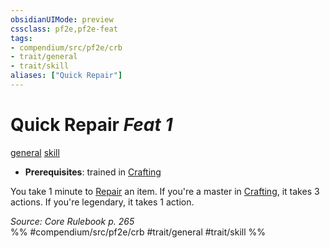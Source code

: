 ```yaml
---
obsidianUIMode: preview
cssclass: pf2e,pf2e-feat
tags:
- compendium/src/pf2e/crb
- trait/general
- trait/skill
aliases: ["Quick Repair"]
---
```

# Quick Repair  *Feat 1*  
[general](general.md "General Feat Trait")  [skill](skill.md "Skill Feat Trait")  

- **Prerequisites**: trained in [Crafting](skills.md#Crafting)

You take 1 minute to [Repair](repair.md) an item. If you're a master in [Crafting](skills.md#Crafting), it takes 3 actions. If you're legendary, it takes 1 action.

*Source: Core Rulebook p. 265*  
%% #compendium/src/pf2e/crb #trait/general #trait/skill %%